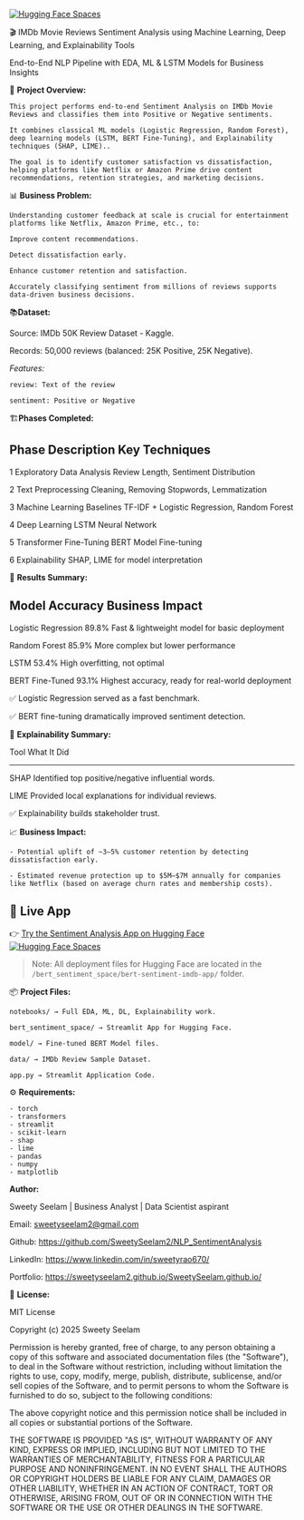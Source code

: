 
[![Hugging Face Spaces](https://img.shields.io/badge/HF%20Spaces-View%20App-blue?logo=huggingface&logoColor=white)](https://huggingface.co/spaces/sweetyseelam/bert-sentiment-imdb-app)

🎬 IMDb Movie Reviews Sentiment Analysis using Machine Learning, Deep Learning, and Explainability Tools

End-to-End NLP Pipeline with EDA, ML & LSTM Models for Business Insights


📄 **Project Overview:**

    This project performs end-to-end Sentiment Analysis on IMDb Movie Reviews and classifies them into Positive or Negative sentiments.

    It combines classical ML models (Logistic Regression, Random Forest), deep learning models (LSTM, BERT Fine-Tuning), and Explainability techniques (SHAP, LIME)..

    The goal is to identify customer satisfaction vs dissatisfaction, helping platforms like Netflix or Amazon Prime drive content recommendations, retention strategies, and marketing decisions.


📊 **Business Problem:**

    Understanding customer feedback at scale is crucial for entertainment platforms like Netflix, Amazon Prime, etc., to:

    Improve content recommendations.

    Detect dissatisfaction early.

    Enhance customer retention and satisfaction.

    Accurately classifying sentiment from millions of reviews supports data-driven business decisions.


📚**Dataset:**

Source: IMDb 50K Review Dataset - Kaggle.                         

Records: 50,000 reviews (balanced: 25K Positive, 25K Negative).                                 

*Features:*

    review: Text of the review

    sentiment: Positive or Negative


🏗️**Phases Completed:**

Phase	     Description	              Key Techniques
------------------------------------------------------------------------------------
1	    Exploratory Data Analysis	     Review Length, Sentiment Distribution

2	    Text Preprocessing	             Cleaning, Removing Stopwords, Lemmatization

3	    Machine Learning Baselines	     TF-IDF + Logistic Regression, Random Forest

4	    Deep Learning	                 LSTM Neural Network

5	    Transformer Fine-Tuning          BERT Model Fine-tuning

6	    Explainability	                 SHAP, LIME for model interpretation


🎯 **Results Summary:**

Model	               Accuracy	      Business Impact
------------------------------------------------------------------------
Logistic Regression	    89.8%	     Fast & lightweight model for basic deployment

Random Forest	        85.9%	     More complex but lower performance

LSTM	                53.4%	     High overfitting, not optimal

BERT Fine-Tuned	        93.1%	     Highest accuracy, ready for real-world deployment

✅ Logistic Regression served as a fast benchmark.

✅ BERT fine-tuning dramatically improved sentiment detection.


🧠 **Explainability Summary:**

Tool	What It Did
----    --------------------------------------------------  
SHAP	Identified top positive/negative influential words.

LIME	Provided local explanations for individual reviews.

✅ Explainability builds stakeholder trust.


📈 **Business Impact:**
        
    - Potential uplift of ~3–5% customer retention by detecting dissatisfaction early.

    - Estimated revenue protection up to $5M–$7M annually for companies like Netflix (based on average churn rates and membership costs).


## 🚀 Live App

👉 [Try the Sentiment Analysis App on Hugging Face](https://huggingface.co/spaces/sweetyseelam/bert-sentiment-imdb-app)  
[![Hugging Face Spaces](https://img.shields.io/badge/HF%20Spaces-View%20App-blue?logo=huggingface&logoColor=white)](https://huggingface.co/spaces/sweetyseelam/bert-sentiment-imdb-app)

> Note: All deployment files for Hugging Face are located in the `/bert_sentiment_space/bert-sentiment-imdb-app/` folder.


📦 **Project Files:** 

    notebooks/ → Full EDA, ML, DL, Explainability work.

    bert_sentiment_space/ → Streamlit App for Hugging Face.

    model/ → Fine-tuned BERT Model files.

    data/ → IMDb Review Sample Dataset.

    app.py → Streamlit Application Code.


⚙️ **Requirements:**

    - torch                            
    - transformers                                 
    - streamlit                                 
    - scikit-learn                                  
    - shap                                  
    - lime                                 
    - pandas                                                  
    - numpy                            
    - matplotlib                                       


**Author:**

Sweety Seelam | Business Analyst | Data Scientist aspirant

Email: sweetyseelam2@gmail.com

Github: https://github.com/SweetySeelam2/NLP_SentimentAnalysis

LinkedIn: https://www.linkedin.com/in/sweetyrao670/

Portfolio: https://sweetyseelam2.github.io/SweetySeelam.github.io/


📄 **License:**                                  

MIT License

Copyright (c) 2025 Sweety Seelam

Permission is hereby granted, free of charge, to any person obtaining a copy
of this software and associated documentation files (the "Software"), to deal
in the Software without restriction, including without limitation the rights
to use, copy, modify, merge, publish, distribute, sublicense, and/or sell
copies of the Software, and to permit persons to whom the Software is
furnished to do so, subject to the following conditions:

The above copyright notice and this permission notice shall be included in all
copies or substantial portions of the Software.

THE SOFTWARE IS PROVIDED "AS IS", WITHOUT WARRANTY OF ANY KIND, EXPRESS OR
IMPLIED, INCLUDING BUT NOT LIMITED TO THE WARRANTIES OF MERCHANTABILITY,
FITNESS FOR A PARTICULAR PURPOSE AND NONINFRINGEMENT. IN NO EVENT SHALL THE
AUTHORS OR COPYRIGHT HOLDERS BE LIABLE FOR ANY CLAIM, DAMAGES OR OTHER
LIABILITY, WHETHER IN AN ACTION OF CONTRACT, TORT OR OTHERWISE, ARISING FROM,
OUT OF OR IN CONNECTION WITH THE SOFTWARE OR THE USE OR OTHER DEALINGS IN THE
SOFTWARE.